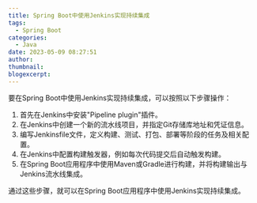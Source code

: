 ```yaml
---
title: Spring Boot中使用Jenkins实现持续集成
tags:
  - Spring Boot
categories:
  - Java
date: 2023-05-09 08:27:51
author:
thumbnail:
blogexcerpt:
---
```

要在Spring Boot中使用Jenkins实现持续集成，可以按照以下步骤操作：

1. 首先在Jenkins中安装"Pipeline plugin"插件。
2. 在Jenkins中创建一个新的流水线项目，并指定Git存储库地址和凭证信息。
3. 编写Jenkinsfile文件，定义构建、测试、打包、部署等阶段的任务及相关配置。
4. 在Jenkins中配置构建触发器，例如每次代码提交后自动触发构建。
5. 在Spring Boot应用程序中使用Maven或Gradle进行构建，并将构建输出与Jenkins流水线集成。

通过这些步骤，就可以在Spring Boot应用程序中使用Jenkins实现持续集成。
